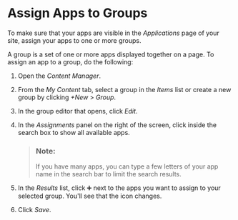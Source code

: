 <!-- loio8073d11194e240129ae0d47b8b700420 -->

<link rel="stylesheet" type="text/css" href="css/sap-icons.css"/>

# Assign Apps to Groups

To make sure that your apps are visible in the *Applications* page of your site, assign your apps to one or more groups.

A group is a set of one or more apps displayed together on a page. To assign an app to a group, do the following:



1.  Open the *Content Manager*.

2.  From the *My Content* tab, select a group in the *Items* list or create a new group by clicking *\+New* \> *Group*.

3.  In the group editor that opens, click *Edit*.

4.  In the *Assignments* panel on the right of the screen, click inside the search box to show all available apps.

    > ### Note:  
    > If you have many apps, you can type a few letters of your app name in the search bar to limit the search results.

5.  In the *Results* list, click :heavy_plus_sign: next to the apps you want to assign to your selected group. You'll see that the icon changes.

6.  Click *Save*.

